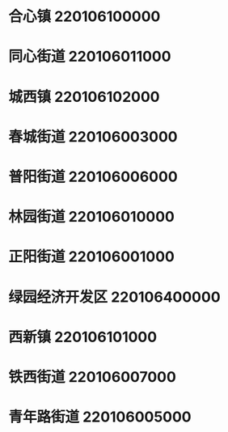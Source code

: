 # 合心镇 220106100000
# 同心街道 220106011000
# 城西镇 220106102000
# 春城街道 220106003000
# 普阳街道 220106006000
# 林园街道 220106010000
# 正阳街道 220106001000
# 绿园经济开发区 220106400000
# 西新镇 220106101000
# 铁西街道 220106007000
# 青年路街道 220106005000
